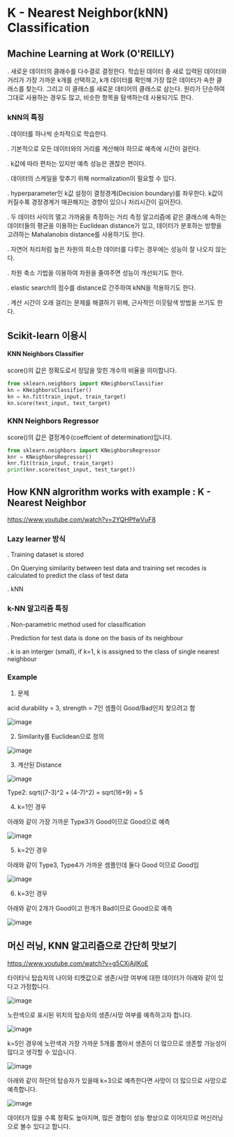 # K - Nearest Neighbor(kNN) Classification

## Machine Learning at Work (O'REILLY)

. 새로운 데이터의 클래수를 다수결로 결정한다. 학습된 데이터 중 새로 입력된 데이터와 거리가 가장 가까운 k개를 선택하고, k개 데이터를 확인해 가장 많은 데이터가 속한 클래스를 찾는다. 그리고 이 클래스를 새로운 데티어의 클래스로 삼는다. 원리가 단순하여 그대로 사용하는 경우도 많고, 비슷한 항목을 탐색하는데 사용되기도 한다. 

### kNN의 특징 

. 데이터를 하나씩 순차적으로 학습한다.

. 기본적으로 모든 데이터와의 거리를 계산해야 하므로 예측에 시간이 걸린다.

. k값에 따라 편차는 있지만 예측 성능은 괜찮은 편이다. 

. 데이터의 스케일을 맞추기 위해 normalization이 필요할 수 있다. 
 

. hyperparameter인 k값 설정이 결정경계(Decision boundary)를 좌우한다. k값이 커질수록 경정경계가 매끈해지는 경향이 있으나 처리시간이 길어진다. 

. 두 데이터 사이의 멀고 가까움을 측정하는 거리 측정 알고리즘에 같은 클래스에 속하는 데이터들의 평균을 이용하는 Euclidean distance가 있고, 데이터가 분포하는 방향을 고려하는 Mahalanobis distance를 사용하기도 한다. 

. 자연어 처리처럼 높은 차원의 희소한 데이터를 다루는 경우에는 성능이 잘 나오지 않는다. 

. 차원 축소 기법을 이용하여 차원을 줄여주면 성능이 개선되기도 한다. 

. elastic search의 점수를 distance로 간주하여 kNN을 적용하기도 한다. 

. 계산 시간이 오래 걸리는 문제를 해결하기 위해, 근사적인 이웃탐색 방법을 쓰기도 한다. 


## Scikit-learn 이용시 

#### KNN Neighbors Classifier 

score()의 값은 정확도로서 정답을 맞힌 개수의 비율을 의미합니다. 

```python
from sklearn.neighbors import KNeighborsClassifier
kn = KNeighborsClassifier()
kn = kn.fit(train_input, train_target)  
kn.score(test_input, test_target)
```

### KNN Neighbors Regressor

score()의 값은 결정계수(coeffcient of determination)입니다. 

```python
from sklearn.neighbors import KNeighborsRegressor 
knr = KNeighborsRegressor()
knr.fit(train_input, train_target)
print(knr.score(test_input, test_target))
```


## How KNN algrorithm works with example : K - Nearest Neighbor
https://www.youtube.com/watch?v=2YQHPfwVuF8

### Lazy learner 방식

. Training dataset is stored

. On Querying similarity between test data and training set recodes is calculated to predict the class of test data

. kNN


### k-NN 알고리즘 특징 
. Non-parametric method used for classification

. Prediction for test data is done on the basis of its neighbour

. k is an interger (small), if k=1, k is assigned to the class of single nearest neighbour


### Example 

1) 문제 

acid durability = 3, strength = 7인 셈플이 Good/Bad인지 찾으려고 함 

![image](https://user-images.githubusercontent.com/52392004/162555422-93ffc044-712b-4471-af1b-f6a9d873239e.png)

2) Similarity를 Euclidean으로 정의 

![image](https://user-images.githubusercontent.com/52392004/162555450-d0e531ad-2617-46c0-9a63-584ca2a6ac37.png)

3) 계산된 Distance 

![image](https://user-images.githubusercontent.com/52392004/162555465-9e9c3272-4fd1-4ebc-a7b4-83544386797a.png)

Type2:  sqrt((7-3)^2 + (4-7)^2) = sqrt(16+9) = 5

4) k=1인 경우 

아래와 같이 가장 가까운 Type3가 Good이므로 Good으로 예측 

![image](https://user-images.githubusercontent.com/52392004/162555514-1f2c2d96-d543-41db-88d3-28d85ef3970a.png)


5) k=2인 경우 

아래와 같이 Type3, Type4가 가까운 셈플인데 둘다 Good 이므로 Good임 

![image](https://user-images.githubusercontent.com/52392004/162555585-3e4ba508-7516-4c44-bd83-413c3dc3e12e.png)

6) k=3인 경우 

아래와 같이 2개가 Good이고 한개가 Bad이므로 Good으로 예측 

![image](https://user-images.githubusercontent.com/52392004/162555608-c0022169-a8cd-43ec-9b23-588c298ce083.png)




## 머신 러닝, KNN 알고리즘으로 간단히 맛보기
https://www.youtube.com/watch?v=g5CXjAjIKoE

타이타닉 탑습자의 나이와 티켓값으로 생존/사망 여부에 대한 데이터가 아래와 같이 있다고 가정합니다. 

![image](https://user-images.githubusercontent.com/52392004/162555658-b937b42e-1ddf-47a3-ba12-001be845a535.png)

노란색으로 표시된 위치의 탑승자의 생존/사망 여부를 예측하고자 합니다. 

![image](https://user-images.githubusercontent.com/52392004/162555693-b52028c5-011d-408d-a092-13a66977ac1f.png)

k=5인 경우에 노란색과 가장 가까운 5개를 뽑아서 생존이 더 많으므로 생존할 가능성이 많다고 생각할 수 있습니다. 

![image](https://user-images.githubusercontent.com/52392004/162555728-2666aa43-0077-40bb-898c-e9d5d0d56659.png)

아래와 같이 하단의 탑승자가 있을때 k=3으로 예측한다면 사망이 더 많으므로 사망으로 예측합니다. 

![image](https://user-images.githubusercontent.com/52392004/162555737-c0bfcece-b58f-4e27-a79f-220221a6cf3c.png)

데이터가 많을 수록 정확도 높아지며, 많은 경험이 성능 향상으로 이어지므로 머신러닝으로 볼수 있다고 합니다. 



